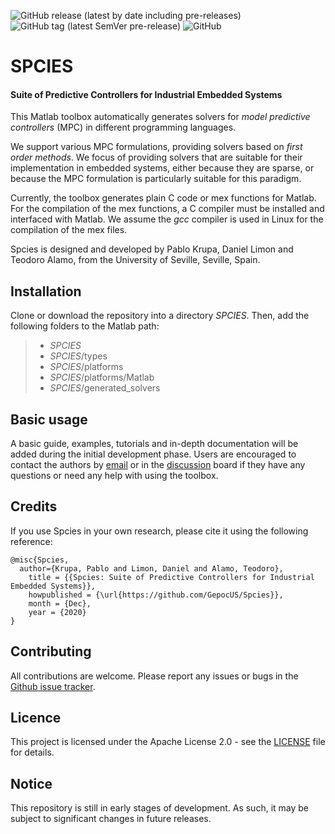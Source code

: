 ![GitHub release (latest by date including pre-releases)](https://img.shields.io/github/v/release/GepocUS/Spcies?include_prereleases&style=plastic)
![GitHub tag (latest SemVer pre-release)](https://img.shields.io/github/v/tag/GepocUS/Spcies?include_prereleases&style=plastic)
![GitHub](https://img.shields.io/github/license/GepocUS/Spcies?style=plastic)

# SPCIES

#### Suite of Predictive Controllers for Industrial Embedded Systems

This Matlab toolbox automatically generates solvers for _model predictive controllers_ (MPC) in different programming languages.

We support various MPC formulations, providing solvers based on _first order methods_. We focus of providing solvers that are suitable for their implementation in embedded systems, either because they are sparse, or because the MPC formulation is particularly suitable for this paradigm.

Currently, the toolbox generates plain C code or mex functions for Matlab.
For the compilation of the mex functions, a C compiler must be installed and interfaced with Matlab.
We assume the _gcc_ compiler is used in Linux for the compilation of the mex files.

Spcies is designed and developed by Pablo Krupa, Daniel Limon and Teodoro Alamo, from the University of Seville, Seville, Spain.

## Installation

Clone or download the repository into a directory $SPCIES$. Then, add the following folders to the Matlab path:

> * $SPCIES$
> * $SPCIES$/types
> * $SPCIES$/platforms
> * $SPCIES$/platforms/Matlab
> * $SPCIES$/generated_solvers

## Basic usage

A basic guide, examples, tutorials and in-depth documentation will be added during the initial development phase.
Users are encouraged to contact the authors by [email](mailto:pkrupa@us.es) or in the [discussion](https://github.com/GepocUS/Spcies/discussions) board if they have any questions or need any help with using the toolbox.

## Credits

If you use Spcies in your own research, please cite it using the following reference:

```
@misc{Spcies,
  author={Krupa, Pablo and Limon, Daniel and Alamo, Teodoro},
    title = {{Spcies: Suite of Predictive Controllers for Industrial Embedded Systems}},
    howpublished = {\url{https://github.com/GepocUS/Spcies}},
    month = {Dec},
    year = {2020}
}
```

## Contributing

All contributions are welcome. Please report any issues or bugs in the [Github issue tracker](https://github.com/GepocUS/Spcies/issues).

## Licence

This project is licensed under the Apache License 2.0 - see the [LICENSE](LICENSE) file for details.

## Notice

This repository is still in early stages of development. As such, it may be subject to significant changes in future releases.
